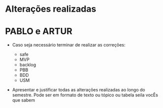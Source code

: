 # Alterações realizadas

# PABLO e ARTUR

-   Caso seja necessário terminar de realizar as correções: 
    - safe
    - MVP
    - backlog
    - PBB
    - BDD
    - USM

- Apresentar e justificar todas as alterações realizadas ao longo do semestre. Pode ser em formato de texto ou tópico ou tabela seila vocÊs que sabem


